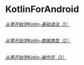 # KotlinForAndroid

###### [从零开始学Kotlin-基础语法（1）](https://github.com/SiberiaDante/KotlinForAndroid/blob/master/Document/%E4%BB%8E%E9%9B%B6%E5%BC%80%E5%A7%8B%E5%AD%A6Kotlin-%E5%9F%BA%E7%A1%80%E8%AF%AD%E6%B3%95%EF%BC%881%EF%BC%89.md)
###### [从零开始学Kotlin-数据类型（2）](https://github.com/SiberiaDante/KotlinForAndroid/blob/master/Document/%E4%BB%8E%E9%9B%B6%E5%BC%80%E5%A7%8B%E5%AD%A6Kotlin-%E6%95%B0%E6%8D%AE%E7%B1%BB%E5%9E%8B%EF%BC%882%EF%BC%89.md)
###### [从零开始学Kotlin-操作符（3）](https://github.com/SiberiaDante/KotlinForAndroid/blob/master/Document/%E4%BB%8E%E9%9B%B6%E5%BC%80%E5%A7%8B%E5%AD%A6Kotlin-%E6%93%8D%E4%BD%9C%E7%AC%A6%EF%BC%883%EF%BC%89.md)